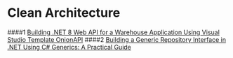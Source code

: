 # Clean Architecture

####1 [Building .NET 8 Web API for a Warehouse Application Using Visual Studio Template OnionAPI](https://medium.com/scrum-and-coke/building-net-8-web-api-with-visual-studio-template-onionapi-tutorial-42062603deff)
####2 [Building a Generic Repository Interface in .NET Using C# Generics: A Practical Guide](https://medium.com/scrum-and-coke/building-a-generic-repository-interface-in-net-using-generics-a-practical-guide-4ba2369b4b07)
